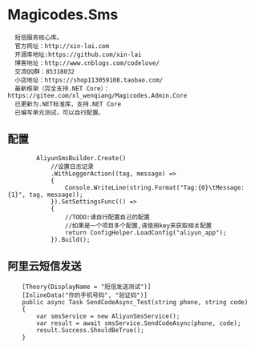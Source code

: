 # Magicodes.Sms
      短信服务核心库。
      官方网址：http://xin-lai.com
      开源库地址:https://github.com/xin-lai
      博客地址：http://www.cnblogs.com/codelove/
      交流QQ群：85318032
      小店地址：https://shop113059108.taobao.com/
      最新框架（完全支持.NET Core）：https://gitee.com/xl_wenqiang/Magicodes.Admin.Core
      已更新为.NET标准库，支持.NET Core
	  已编写单元测试，可以自行配置。

## 配置
            AliyunSmsBuilder.Create()
                //设置日志记录
                .WithLoggerAction((tag, message) =>
                {
                    Console.WriteLine(string.Format("Tag:{0}\tMessage:{1}", tag, message));
                }).SetSettingsFunc(() =>
                {
                    //TODO:请自行配置自己的配置
                    //如果是一个项目多个配置,请使用key来获取相关配置
                    return ConfigHelper.LoadConfig("aliyun_app");
                }).Build();


## 阿里云短信发送

        [Theory(DisplayName = "短信发送测试")]
        [InlineData("你的手机号码", "验证码")]
        public async Task SendCodeAsync_Test(string phone, string code)
        {
            var smsService = new AliyunSmsService();
            var result = await smsService.SendCodeAsync(phone, code);
            result.Success.ShouldBeTrue();
        }

